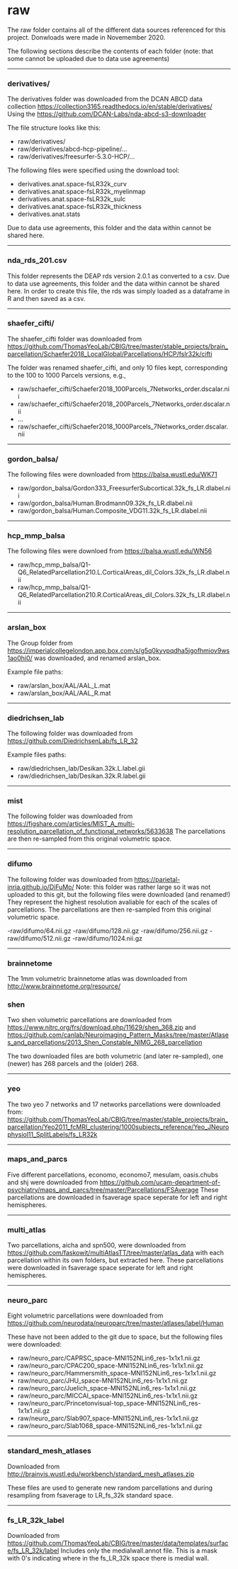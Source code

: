 # raw

The raw folder contains all of the different data sources referenced for this project. Donwloads were made in Novemember 2020.

The following sections describe the contents of each folder (note: that some cannot be uploaded due to data use agreements)

--------------
### derivatives/

The derivatives folder was downloaded from the DCAN ABCD data collection https://collection3165.readthedocs.io/en/stable/derivatives/
Using the https://github.com/DCAN-Labs/nda-abcd-s3-downloader 

The file structure looks like this:

- raw/derivatives/
- raw/derivatives/abcd-hcp-pipeline/...
- raw/derivatives/freesurfer-5.3.0-HCP/...


The following files were specified using the download tool:

- derivatives.anat.space-fsLR32k_curv
- derivatives.anat.space-fsLR32k_myelinmap
- derivatives.anat.space-fsLR32k_sulc
- derivatives.anat.space-fsLR32k_thickness
- derivatives.anat.stats

Due to data use agreements, this folder and the data within cannot be shared here.

-----------------

### nda_rds_201.csv

This folder represents the DEAP rds version 2.0.1 as converted to a csv.
Due to data use agreements, this folder and the data within cannot be shared here.
In order to create this file, the rds was simply loaded as a dataframe in R and then saved as a csv. 

----------------

### shaefer_cifti/

The shaefer_cifti folder was downloaded from https://github.com/ThomasYeoLab/CBIG/tree/master/stable_projects/brain_parcellation/Schaefer2018_LocalGlobal/Parcellations/HCP/fslr32k/cifti 

The folder was renamed shaefer_cifti, and only 10 files kept, corresponding to the 100 to 1000 Parcels versions, e.g.,

- raw/schaefer_cifti/Schaefer2018_100Parcels_7Networks_order.dscalar.nii
- raw/schaefer_cifti/Schaefer2018_200Parcels_7Networks_order.dscalar.nii
- ...
- raw/schaefer_cifti/Schaefer2018_1000Parcels_7Networks_order.dscalar.nii

------------

### gordon_balsa/

The following files were downloaded from https://balsa.wustl.edu/WK71 

- raw/gordon_balsa/Gordon333_FreesurferSubcortical.32k_fs_LR.dlabel.nii
- raw/gordon_balsa/Human.Brodmann09.32k_fs_LR.dlabel.nii
- raw/gordon_balsa/Human.Composite_VDG11.32k_fs_LR.dlabel.nii

-----------------

### hcp_mmp_balsa

The following files were downloed from https://balsa.wustl.edu/WN56

- raw/hcp_mmp_balsa/Q1-Q6_RelatedParcellation210.L.CorticalAreas_dil_Colors.32k_fs_LR.dlabel.nii
- raw/hcp_mmp_balsa/Q1-Q6_RelatedParcellation210.R.CorticalAreas_dil_Colors.32k_fs_LR.dlabel.nii

-------------------

### arslan_box

The Group folder from https://imperialcollegelondon.app.box.com/s/g5q0kyvpqdha5jgofhmiov9ws1ao0hi0/ was downloaded, and renamed arslan_box.

Example file paths:
- raw/arslan_box/AAL/AAL_L.mat
- raw/arslan_box/AAL/AAL_R.mat

-------------------

### diedrichsen_lab

The following folder was downloaded from https://github.com/DiedrichsenLab/fs_LR_32

Example files paths:
- raw/diedrichsen_lab/Desikan.32k.L.label.gii
- raw/diedrichsen_lab/Desikan.32k.R.label.gii


-------------------

### mist

The following folder was downloaded from https://figshare.com/articles/MIST_A_multi-resolution_parcellation_of_functional_networks/5633638
The parcellations are then re-sampled from this original volumetric space.

-------------------

### difumo

The following folder was downloaded from https://parietal-inria.github.io/DiFuMo/
Note: this folder was rather large so it was not uploaded to this git, but the following files were downloaded (and renamed!)
They represent the highest resolution avaliable for each of the scales of parcellations.
The parcellations are then re-sampled from this original volumetric space.

-raw/difumo/64.nii.gz
-raw/difumo/128.nii.gz
-raw/difumo/256.nii.gz
-raw/difumo/512.nii.gz
-raw/difumo/1024.nii.gz

-------------------

### brainnetome

The 1mm volumetric brainnetome atlas was downloaded from http://www.brainnetome.org/resource/


### shen

Two shen volumetric parcellations are downloaded from https://www.nitrc.org/frs/download.php/11629/shen_368.zip and https://github.com/canlab/Neuroimaging_Pattern_Masks/tree/master/Atlases_and_parcellations/2013_Shen_Constable_NIMG_268_parcellation

The two downloaded files are both volumetric (and later re-sampled), one (newer) has 268 parcels and the (older) 268.

-------------------

### yeo

The two yeo 7 networks and 17 networks parcellations were downloaded from:
https://github.com/ThomasYeoLab/CBIG/tree/master/stable_projects/brain_parcellation/Yeo2011_fcMRI_clustering/1000subjects_reference/Yeo_JNeurophysiol11_SplitLabels/fs_LR32k


-------------------


### maps_and_parcs

Five different parcellations, economo, economo7, mesulam, oasis.chubs and shj were downloaded from
https://github.com/ucam-department-of-psychiatry/maps_and_parcs/tree/master/Parcellations/FSAverage
These parcellations are downloaded in fsaverage space seperate for left and right hemispheres.

-------------------

### multi_atlas

Two parcellations, aicha and spn500, were downloaded from https://github.com/faskowit/multiAtlasTT/tree/master/atlas_data
with each parcellation within its own folders, but extracted here.
These parcellations were downloaded in fsaverage space seperate for left and right hemispheres.

-------------------

### neuro_parc

Eight volumetric parcellations were downloaded from https://github.com/neurodata/neuroparc/tree/master/atlases/label/Human

These have not been added to the git due to space, but the following files were downloaded:

- raw/neuro_parc/CAPRSC_space-MNI152NLin6_res-1x1x1.nii.gz
- raw/neuro_parc/CPAC200_space-MNI152NLin6_res-1x1x1.nii.gz
- raw/neuro_parc/Hammersmith_space-MNI152NLin6_res-1x1x1.nii.gz
- raw/neuro_parc/JHU_space-MNI152NLin6_res-1x1x1.nii.gz
- raw/neuro_parc/Juelich_space-MNI152NLin6_res-1x1x1.nii.gz
- raw/neuro_parc/MICCAI_space-MNI152NLin6_res-1x1x1.nii.gz
- raw/neuro_parc/Princetonvisual-top_space-MNI152NLin6_res-1x1x1.nii.gz
- raw/neuro_parc/Slab907_space-MNI152NLin6_res-1x1x1.nii.gz
- raw/neuro_parc/Slab1068_space-MNI152NLin6_res-1x1x1.nii.gz

-------------------

### standard_mesh_atlases

Downloaded from http://brainvis.wustl.edu/workbench/standard_mesh_atlases.zip

These files are used to generate new random parcellations and during resampling from
fsaverage to LR_fs_32k standard space.

----------------------

### fs_LR_32k_label

Downloaded from https://github.com/ThomasYeoLab/CBIG/tree/master/data/templates/surface/fs_LR_32k/label
Includes only the medialwall.annot file. This is a mask with 0's indicating where in the fs_LR_32k space there is medial wall.







